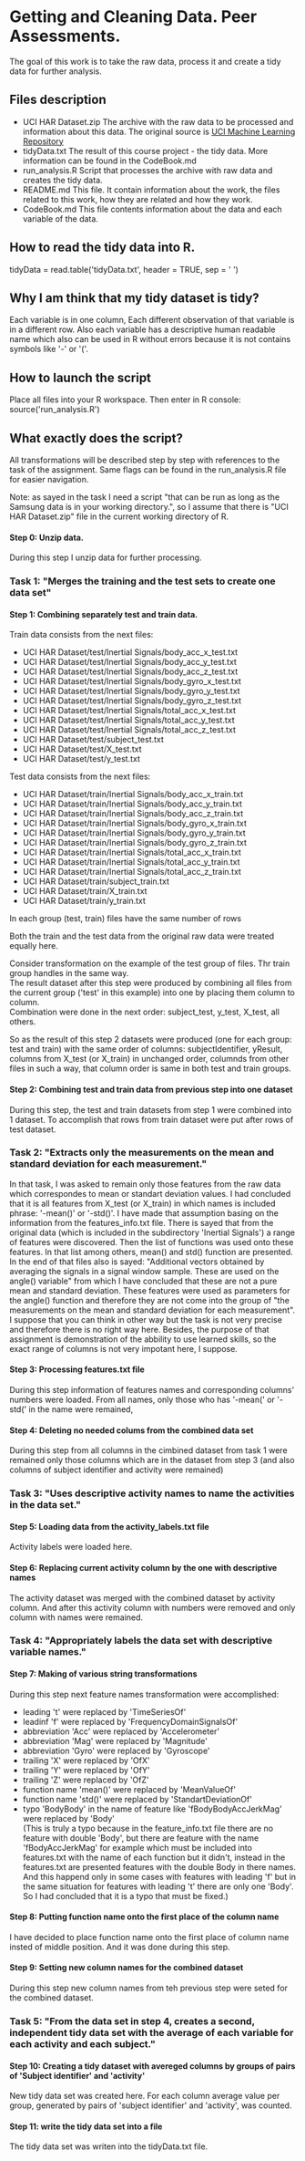 # Getting and Cleaning Data. Peer Assessments.
The goal of this work is to take the raw data, process it and create a tidy data for further analysis.

## Files description
- UCI HAR Dataset.zip
   The archive with the raw data to be processed and information about this data. The original source is [UCI Machine Learning Repository](http://archive.ics.uci.edu/ml/datasets/Human+Activity+Recognition+Using+Smartphones)
- tidyData.txt
   The result of this course project - the tidy data. More information can be found in the CodeBook.md
- run_analysis.R
   Script that processes the archive with raw data and creates the tidy data.
- README.md
   This file. It contain information about the work, the files related to this work, how they are related and how they work.
- CodeBook.md
   This file contents information about the data and each variable of the data.

## How to read the tidy data into R.
tidyData = read.table('tidyData.txt', header = TRUE, sep = ' ')

## Why I am think that my tidy dataset is tidy?
Each variable is in one column, Each different observation of that variable is in a different row.
Also each variable has a descriptive human readable name which also can be used in R without errors because it is not contains symbols like '-' or '('.

## How to launch the script
Place all files into your R workspace. Then enter in R console:
source('run_analysis.R')

## What exactly does the script?

All transformations will be described step by step with references to the task of the assignment.
Same flags can be found in the run_analysis.R file for easier navigation.

Note: as sayed in the task I need a script "that can be run as long as the Samsung data is in your working directory.", so I assume that there is "UCI HAR Dataset.zip" file in the current working directory of R.
#### Step 0: Unzip data.

During this step I unzip data for further processing.

### Task 1: "Merges the training and the test sets to create one data set"
#### Step 1: Combining separately test and train data.

Train data consists from the next files:  
- UCI HAR Dataset/test/Inertial Signals/body_acc_x_test.txt  
- UCI HAR Dataset/test/Inertial Signals/body_acc_y_test.txt  
- UCI HAR Dataset/test/Inertial Signals/body_acc_z_test.txt  
- UCI HAR Dataset/test/Inertial Signals/body_gyro_x_test.txt  
- UCI HAR Dataset/test/Inertial Signals/body_gyro_y_test.txt  
- UCI HAR Dataset/test/Inertial Signals/body_gyro_z_test.txt  
- UCI HAR Dataset/test/Inertial Signals/total_acc_x_test.txt  
- UCI HAR Dataset/test/Inertial Signals/total_acc_y_test.txt  
- UCI HAR Dataset/test/Inertial Signals/total_acc_z_test.txt  
- UCI HAR Dataset/test/subject_test.txt  
- UCI HAR Dataset/test/X_test.txt  
- UCI HAR Dataset/test/y_test.txt  

Test data consists from the next files:  
- UCI HAR Dataset/train/Inertial Signals/body_acc_x_train.txt  
- UCI HAR Dataset/train/Inertial Signals/body_acc_y_train.txt  
- UCI HAR Dataset/train/Inertial Signals/body_acc_z_train.txt  
- UCI HAR Dataset/train/Inertial Signals/body_gyro_x_train.txt  
- UCI HAR Dataset/train/Inertial Signals/body_gyro_y_train.txt  
- UCI HAR Dataset/train/Inertial Signals/body_gyro_z_train.txt  
- UCI HAR Dataset/train/Inertial Signals/total_acc_x_train.txt  
- UCI HAR Dataset/train/Inertial Signals/total_acc_y_train.txt  
- UCI HAR Dataset/train/Inertial Signals/total_acc_z_train.txt  
- UCI HAR Dataset/train/subject_train.txt  
- UCI HAR Dataset/train/X_train.txt  
- UCI HAR Dataset/train/y_train.txt  

In each group (test, train) files have the same number of rows

Both the train and the test data from the original raw data were treated equally here.  

Consider transformation on the example of the test group of files. Thr train group handles in the same way.  
The result dataset after this step were produced by combining all files from the current group ('test' in this example) into one by placing them column to column.  
Combination were done in the next order: subject_test, y_test, X_test, all others.  

So as the result of this step 2 datasets were produced (one for each group: test and train) with the same order of columns: subjectIdentifier, yResult, columns from X_test (or X_train) in unchanged order, columnds from other files in such a way, that column order is same in both test and train groups.

#### Step 2: Combining test and train data from previous step into one dataset

During this step, the test and train datasets from step 1 were combined into 1 dataset. To accomplish that rows from train dataset were put after rows of test dataset.

### Task 2: "Extracts only the measurements on the mean and standard deviation for each measurement."

In that task, I was asked to remain only those features from the raw data which correspondes to mean or standart deviation values. I had concluded that it is all features from X_test (or X_train) in which names is included phrase: '-mean()' or '-std()'. I have made that assumption basing on the information from the features_info.txt file. There is sayed that from the original data (which is included in the subdirectory 'Inertial Signals') a range of features were discovered. Then the list of functions was used onto these features. In that list among others, mean() and std() function are presented.  
In the end of that files also is sayed: "Additional vectors obtained by averaging the signals in a signal window sample. These are used on the angle() variable" from which I have concluded that these are not a pure mean and standard deviation. These features were used as parameters for the angle() function and therefore they are not come into the group of "the measurements on the mean and standard deviation for each measurement".  
I suppose that you can think in other way but the task is not very precise and therefore there is no right way here. Besides, the purpose of that assignment is demonstration of the abbility to use learned skills, so the exact range of columns is not very impotant here, I suppose.


#### Step 3: Processing features.txt file

During this step information of features names and corresponding columns' numbers were loaded.
From all names, only those who has '-mean(' or '-std(' in the name were remained,

#### Step 4: Deleting no needed colums from the combined data set

During this step from all columns in the cimbined dataset from task 1 were remained only those columns which are in the dataset from step 3 (and also columns of subject identifier and activity were remained)

### Task 3: "Uses descriptive activity names to name the activities in the data set."
#### Step 5: Loading data from the activity_labels.txt file

Activity labels were loaded here.

#### Step 6: Replacing current activity column by the one with descriptive names

The activity dataset was merged with the combined dataset by activity column. And after this activity column with numbers were removed and only column with names were remained.

### Task 4: "Appropriately labels the data set with descriptive variable names."

#### Step 7: Making of various string transformations

During this step next feature names transformation were accomplished:  
- leading 't' were replaced by 'TimeSeriesOf'
- leadinf 'f' were replaced by 'FrequencyDomainSignalsOf'
- abbreviation 'Acc' were replaced by 'Accelerometer'
- abbreviation 'Mag' were replaced by 'Magnitude'
- abbreviation 'Gyro' were replaced by 'Gyroscope'
- trailing 'X' were replaced by 'OfX'
- trailing 'Y' were replaced by 'OfY'
- trailing 'Z' were replaced by 'OfZ'
- function name 'mean()' were replaced by 'MeanValueOf'
- function name 'std()' were replaced by 'StandartDeviationOf'
- typo 'BodyBody' in the name of feature like 'fBodyBodyAccJerkMag' were replaced by 'Body'  
   (This is truly a typo because in the feature_info.txt file there are no feature with double 'Body', but there are feature with the name 'fBodyAccJerkMag' for example which must be included into features.txt with the name of each function but it didn't, instead in the features.txt are presented features with the double Body in there names. And this happend only in some cases with features with leading 'f' but in the same situation for features with leading 't' there are only one 'Body'. So I had concluded that it is a typo that must be fixed.)

#### Step 8: Putting function name onto the first place of the column name

I have decided to place function name onto the first place of column name insted of middle position. And it was done during this step.

#### Step 9: Setting new column names for the combined dataset

During this step new column names from teh previous step were seted for the combined dataset.

### Task 5: "From the data set in step 4, creates a second, independent tidy data set with the average of each variable for each activity and each subject."
#### Step 10: Creating a tidy dataset with avereged columns by groups of pairs of 'Subject identifier' and 'activity'

New tidy data set was created here. For each column average value per group, generated by pairs of 'subject identifier' and 'activity', was counted.

#### Step 11: write the tidy data set into a file 

The tidy data set was writen into the tidyData.txt file.
